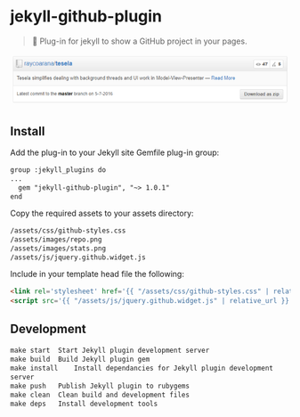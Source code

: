 # jekyll-github-plugin

> 💎 Plug-in for jekyll to show a GitHub project in your pages.

![Capture](media/capture.png)

## Install

Add the plug-in to your Jekyll site Gemfile plug-in group:

```
group :jekyll_plugins do
...
  gem "jekyll-github-plugin", "~> 1.0.1"
end
```

Copy the required assets to your assets directory:

```
/assets/css/github-styles.css
/assets/images/repo.png
/assets/images/stats.png
/assets/js/jquery.github.widget.js
```

Include in your template head file the following:

```html
<link rel='stylesheet' href='{{ "/assets/css/github-styles.css" | relative_url }}'>
<script src='{{ "/assets/js/jquery.github.widget.js" | relative_url }}'/>
```

## Development

```
make start	Start Jekyll plugin development server
make build	Build Jekyll plugin gem
make install	Install dependancies for Jekyll plugin development server
make push	Publish Jekyll plugin to rubygems
make clean	Clean build and development files
make deps	Install development tools
```
